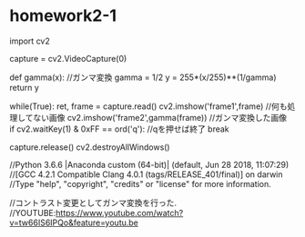 # homework2-1
import cv2

capture = cv2.VideoCapture(0)

def gamma(x):   //ガンマ変換
    gamma = 1/2
    y = 255*(x/255)**(1/gamma)
    return y

while(True):
    ret, frame = capture.read()
    cv2.imshow('frame1',frame)  //何も処理してない画像
    cv2.imshow('frame2',gamma(frame)) //ガンマ変換した画像       
    if cv2.waitKey(1) & 0xFF == ord('q'): //qを押せば終了
        break

capture.release()
cv2.destroyAllWindows()




//Python 3.6.6 |Anaconda custom (64-bit)| (default, Jun 28 2018, 11:07:29) 
//[GCC 4.2.1 Compatible Clang 4.0.1 (tags/RELEASE_401/final)] on darwin
//Type "help", "copyright", "credits" or "license" for more information.

//コントラスト変更としてガンマ変換を行った.
//YOUTUBE:https://www.youtube.com/watch?v=tw66IS6IPQo&feature=youtu.be
